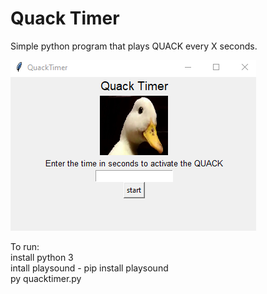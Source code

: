 # Quack Timer
Simple python program that plays QUACK every X seconds.

![img1](https://github.com/gss214/Quack-Timer/blob/main/Images/quack.png)

To run: <br/>
install python 3 <br/>
intall playsound - pip install playsound <br/>
py quacktimer.py 